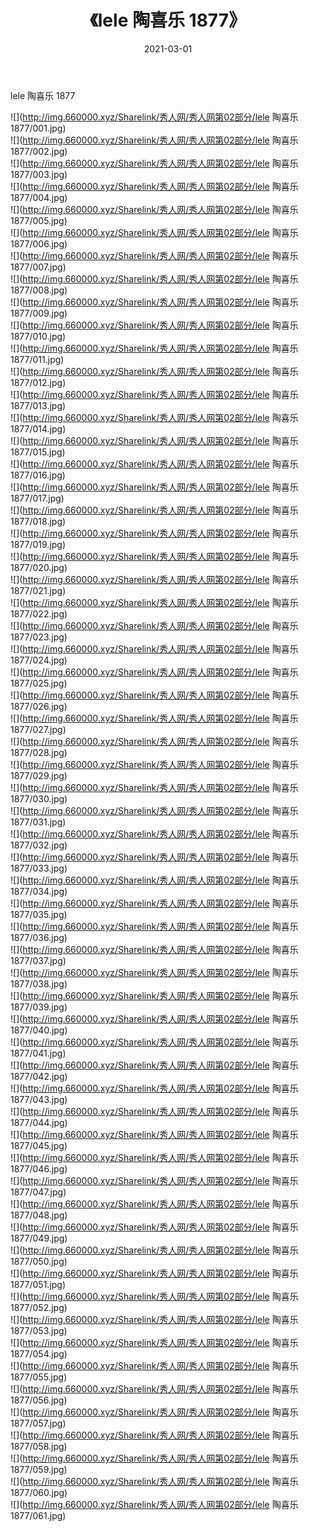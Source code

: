 ﻿---
layout: post
title:  《lele 陶喜乐 1877》
date:   2021-03-01
img: http://img.660000.xyz/Sharelink/秀人网/秀人网第02部分/lele 陶喜乐 1877/000.jpg
categories: [美女, 清纯, 唯美]
---

lele 陶喜乐 1877

  ![](http://img.660000.xyz/Sharelink/秀人网/秀人网第02部分/lele 陶喜乐 1877/001.jpg) <br> ![](http://img.660000.xyz/Sharelink/秀人网/秀人网第02部分/lele 陶喜乐 1877/002.jpg) <br> ![](http://img.660000.xyz/Sharelink/秀人网/秀人网第02部分/lele 陶喜乐 1877/003.jpg) <br> ![](http://img.660000.xyz/Sharelink/秀人网/秀人网第02部分/lele 陶喜乐 1877/004.jpg) <br> ![](http://img.660000.xyz/Sharelink/秀人网/秀人网第02部分/lele 陶喜乐 1877/005.jpg) <br> ![](http://img.660000.xyz/Sharelink/秀人网/秀人网第02部分/lele 陶喜乐 1877/006.jpg) <br> ![](http://img.660000.xyz/Sharelink/秀人网/秀人网第02部分/lele 陶喜乐 1877/007.jpg) <br> ![](http://img.660000.xyz/Sharelink/秀人网/秀人网第02部分/lele 陶喜乐 1877/008.jpg) <br> ![](http://img.660000.xyz/Sharelink/秀人网/秀人网第02部分/lele 陶喜乐 1877/009.jpg) <br> ![](http://img.660000.xyz/Sharelink/秀人网/秀人网第02部分/lele 陶喜乐 1877/010.jpg) <br> ![](http://img.660000.xyz/Sharelink/秀人网/秀人网第02部分/lele 陶喜乐 1877/011.jpg) <br> ![](http://img.660000.xyz/Sharelink/秀人网/秀人网第02部分/lele 陶喜乐 1877/012.jpg) <br> ![](http://img.660000.xyz/Sharelink/秀人网/秀人网第02部分/lele 陶喜乐 1877/013.jpg) <br> ![](http://img.660000.xyz/Sharelink/秀人网/秀人网第02部分/lele 陶喜乐 1877/014.jpg) <br> ![](http://img.660000.xyz/Sharelink/秀人网/秀人网第02部分/lele 陶喜乐 1877/015.jpg) <br> ![](http://img.660000.xyz/Sharelink/秀人网/秀人网第02部分/lele 陶喜乐 1877/016.jpg) <br> ![](http://img.660000.xyz/Sharelink/秀人网/秀人网第02部分/lele 陶喜乐 1877/017.jpg) <br> ![](http://img.660000.xyz/Sharelink/秀人网/秀人网第02部分/lele 陶喜乐 1877/018.jpg) <br> ![](http://img.660000.xyz/Sharelink/秀人网/秀人网第02部分/lele 陶喜乐 1877/019.jpg) <br> ![](http://img.660000.xyz/Sharelink/秀人网/秀人网第02部分/lele 陶喜乐 1877/020.jpg) <br> ![](http://img.660000.xyz/Sharelink/秀人网/秀人网第02部分/lele 陶喜乐 1877/021.jpg) <br> ![](http://img.660000.xyz/Sharelink/秀人网/秀人网第02部分/lele 陶喜乐 1877/022.jpg) <br> ![](http://img.660000.xyz/Sharelink/秀人网/秀人网第02部分/lele 陶喜乐 1877/023.jpg) <br> ![](http://img.660000.xyz/Sharelink/秀人网/秀人网第02部分/lele 陶喜乐 1877/024.jpg) <br> ![](http://img.660000.xyz/Sharelink/秀人网/秀人网第02部分/lele 陶喜乐 1877/025.jpg) <br> ![](http://img.660000.xyz/Sharelink/秀人网/秀人网第02部分/lele 陶喜乐 1877/026.jpg) <br> ![](http://img.660000.xyz/Sharelink/秀人网/秀人网第02部分/lele 陶喜乐 1877/027.jpg) <br> ![](http://img.660000.xyz/Sharelink/秀人网/秀人网第02部分/lele 陶喜乐 1877/028.jpg) <br> ![](http://img.660000.xyz/Sharelink/秀人网/秀人网第02部分/lele 陶喜乐 1877/029.jpg) <br> ![](http://img.660000.xyz/Sharelink/秀人网/秀人网第02部分/lele 陶喜乐 1877/030.jpg) <br> ![](http://img.660000.xyz/Sharelink/秀人网/秀人网第02部分/lele 陶喜乐 1877/031.jpg) <br> ![](http://img.660000.xyz/Sharelink/秀人网/秀人网第02部分/lele 陶喜乐 1877/032.jpg) <br> ![](http://img.660000.xyz/Sharelink/秀人网/秀人网第02部分/lele 陶喜乐 1877/033.jpg) <br> ![](http://img.660000.xyz/Sharelink/秀人网/秀人网第02部分/lele 陶喜乐 1877/034.jpg) <br> ![](http://img.660000.xyz/Sharelink/秀人网/秀人网第02部分/lele 陶喜乐 1877/035.jpg) <br> ![](http://img.660000.xyz/Sharelink/秀人网/秀人网第02部分/lele 陶喜乐 1877/036.jpg) <br> ![](http://img.660000.xyz/Sharelink/秀人网/秀人网第02部分/lele 陶喜乐 1877/037.jpg) <br> ![](http://img.660000.xyz/Sharelink/秀人网/秀人网第02部分/lele 陶喜乐 1877/038.jpg) <br> ![](http://img.660000.xyz/Sharelink/秀人网/秀人网第02部分/lele 陶喜乐 1877/039.jpg) <br> ![](http://img.660000.xyz/Sharelink/秀人网/秀人网第02部分/lele 陶喜乐 1877/040.jpg) <br> ![](http://img.660000.xyz/Sharelink/秀人网/秀人网第02部分/lele 陶喜乐 1877/041.jpg) <br> ![](http://img.660000.xyz/Sharelink/秀人网/秀人网第02部分/lele 陶喜乐 1877/042.jpg) <br> ![](http://img.660000.xyz/Sharelink/秀人网/秀人网第02部分/lele 陶喜乐 1877/043.jpg) <br> ![](http://img.660000.xyz/Sharelink/秀人网/秀人网第02部分/lele 陶喜乐 1877/044.jpg) <br> ![](http://img.660000.xyz/Sharelink/秀人网/秀人网第02部分/lele 陶喜乐 1877/045.jpg) <br> ![](http://img.660000.xyz/Sharelink/秀人网/秀人网第02部分/lele 陶喜乐 1877/046.jpg) <br> ![](http://img.660000.xyz/Sharelink/秀人网/秀人网第02部分/lele 陶喜乐 1877/047.jpg) <br> ![](http://img.660000.xyz/Sharelink/秀人网/秀人网第02部分/lele 陶喜乐 1877/048.jpg) <br> ![](http://img.660000.xyz/Sharelink/秀人网/秀人网第02部分/lele 陶喜乐 1877/049.jpg) <br> ![](http://img.660000.xyz/Sharelink/秀人网/秀人网第02部分/lele 陶喜乐 1877/050.jpg) <br> ![](http://img.660000.xyz/Sharelink/秀人网/秀人网第02部分/lele 陶喜乐 1877/051.jpg) <br> ![](http://img.660000.xyz/Sharelink/秀人网/秀人网第02部分/lele 陶喜乐 1877/052.jpg) <br> ![](http://img.660000.xyz/Sharelink/秀人网/秀人网第02部分/lele 陶喜乐 1877/053.jpg) <br> ![](http://img.660000.xyz/Sharelink/秀人网/秀人网第02部分/lele 陶喜乐 1877/054.jpg) <br> ![](http://img.660000.xyz/Sharelink/秀人网/秀人网第02部分/lele 陶喜乐 1877/055.jpg) <br> ![](http://img.660000.xyz/Sharelink/秀人网/秀人网第02部分/lele 陶喜乐 1877/056.jpg) <br> ![](http://img.660000.xyz/Sharelink/秀人网/秀人网第02部分/lele 陶喜乐 1877/057.jpg) <br> ![](http://img.660000.xyz/Sharelink/秀人网/秀人网第02部分/lele 陶喜乐 1877/058.jpg) <br> ![](http://img.660000.xyz/Sharelink/秀人网/秀人网第02部分/lele 陶喜乐 1877/059.jpg) <br> ![](http://img.660000.xyz/Sharelink/秀人网/秀人网第02部分/lele 陶喜乐 1877/060.jpg) <br> ![](http://img.660000.xyz/Sharelink/秀人网/秀人网第02部分/lele 陶喜乐 1877/061.jpg) <br>